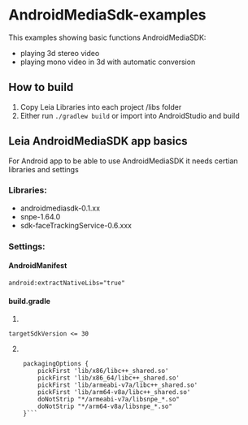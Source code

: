 # AndroidMediaSdk-examples
This examples showing basic functions AndroidMediaSDK:
* playing 3d stereo video 
* playing mono video in 3d with automatic conversion

## How to build 
1. Copy Leia Libraries into each project /libs folder
2. Either run `./gradlew build` or import into AndroidStudio and build

## Leia AndroidMediaSDK app basics
For Android app to be able to use AndroidMediaSDK it needs certian libraries and settings

### Libraries:
 * androidmediasdk-0.1.xx
 * snpe-1.64.0
 * sdk-faceTrackingService-0.6.xxx
 
### Settings:
#### AndroidManifest

```android:extractNativeLibs="true"```


#### build.gradle

1.

```targetSdkVersion <= 30```

2.

```android {
    packagingOptions {
        pickFirst 'lib/x86/libc++_shared.so'
        pickFirst 'lib/x86_64/libc++_shared.so'
        pickFirst 'lib/armeabi-v7a/libc++_shared.so'
        pickFirst 'lib/arm64-v8a/libc++_shared.so'
        doNotStrip "*/armeabi-v7a/libsnpe_*.so"
        doNotStrip "*/arm64-v8a/libsnpe_*.so"
    }```
